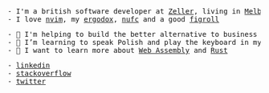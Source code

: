 <pre>
- I'm a british software developer at <a href="https://myzeller.com">Zeller</a>, living in <a href="https://en.wikipedia.org/wiki/Melbourne">Melbourne</a>, Australia. 
- I love <a href="https://neovim.io/">nvim</a>, my <a href="https://ergodox-ez.com/">ergodox</a>, <a href="https://www.nufc.com/">nufc</a> and a good <a href="https://en.wikipedia.org/wiki/Fig_roll">figroll</a>
</pre>

<pre>
- 🔭 I'm helping to build the better alternative to business banking at <a href="https://myzeller.com">Zeller</a>
- 🌱 I’m learning to speak Polish and play the keyboard in my own time
- 🤝 I want to learn more about <a href="https://webassembly.org/">Web Assembly</a> and <a href="https://www.rust-lang.org/">Rust</a>
</pre>

<pre>
- <a href="https://www.linkedin.com/in/jonathanwarykowski/">linkedin</a>
- <a href="https://stackoverflow.com/story/jwarykowski">stackoverflow</a>
- <a href="https://twitter.com/jwarykowski">twitter</a>
</pre>
